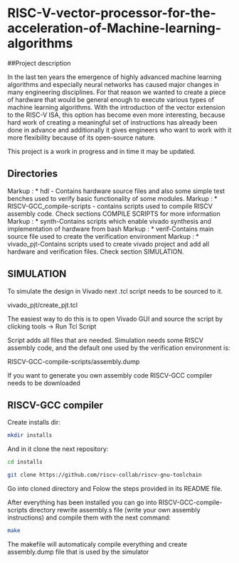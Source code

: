# RISC-V-vector-processor-for-the-acceleration-of-Machine-learning-algorithms

##Project description

In the last ten years the emergence of highly advanced machine learning algorithms
and especially neural networks has caused major changes in many engineering disciplines.
For that reason we  wanted to create a piece of hardware that would be general enough
to execute various types of machine learning algorithms.
With the introduction of the vector extension to the RISC-V ISA, this option has become
even more interesting, because hard work of creating a meaningful set of instructions has
already been done in advance and additionally it gives engineers who want to work with it
more flexibility because of its open-source nature.

This project is a work in progress and in time it may be updated.

## Directories
   Markup : * hdl - Contains hardware source files and also some simple test benches used to verify
         basic functionality of some modules.
   Markup : * RISCV-GCC_compile-scripts - contains scripts used to compile RISCV assembly code.
                               Check sections COMPILE SCRIPTS for more information
   Markup : * synth-Contains scripts which enable vivado synthesis and implementation of hardware
         from bash
   Markup : * verif-Contains main source file used to create the verification environment
   Markup : * vivado_pjt-Contains scripts used to create vivado project and add all hardware and verification files.
              Check section SIMULATION.
	      
## SIMULATION

To simulate the design in Vivado next .tcl script needs to be sourced to it.

  vivado_pjt/create_pjt.tcl

The easiest way to do this is to open Vivado GUI and source the script by
clicking tools -> Run Tcl Script

Script adds all files that are needed. Simulation needs some RISCV assembly code,
and the default one used by the verification environment is:

RISCV-GCC-compile-scripts/assembly.dump

If you want to generate you own assembly code RISCV-GCC compiler needs to be downloaded

## RISCV-GCC compiler

Create installs dir:

```bash
mkdir installs
```

And in it clone the next repository:

```bash
cd installs

git clone https://github.com/riscv-collab/riscv-gnu-toolchain
```
Go into cloned directory and Folow the steps provided in its README file.

After everything has been installed you can go into RISCV-GCC-compile-scripts directory
rewrite assembly.s file (write your own assembly instructions) and compile them
with the next command:

```bash
make
```

The makefile will automaticaly compile everything and create assembly.dump file that
is used by the simulator







  